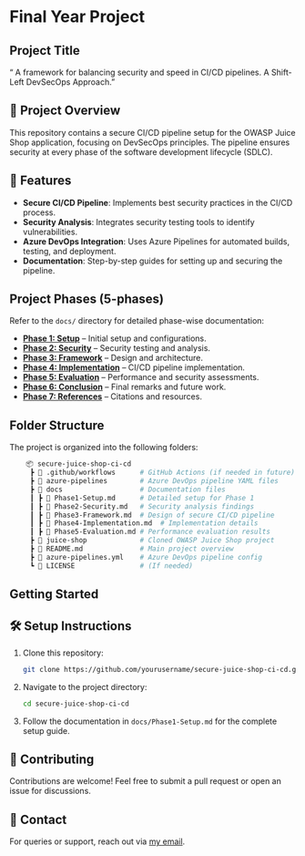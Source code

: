 # Final Year Project

## Project Title

“ A framework for balancing security and speed in CI/CD pipelines. A Shift-Left DevSecOps Approach.”

## 🚀 Project Overview

This repository contains a secure CI/CD pipeline setup for the OWASP Juice Shop application, focusing on DevSecOps principles. The pipeline ensures security at every phase of the software development lifecycle (SDLC).

## 📌 Features

- **Secure CI/CD Pipeline**: Implements best security practices in the CI/CD process.
- **Security Analysis**: Integrates security testing tools to identify vulnerabilities.
- **Azure DevOps Integration**: Uses Azure Pipelines for automated builds, testing, and deployment.
- **Documentation**: Step-by-step guides for setting up and securing the pipeline.

## Project Phases (5-phases)

Refer to the `docs/` directory for detailed phase-wise documentation:

- **[Phase 1: Setup](docs/Phase1-Setup.md)** – Initial setup and configurations.
- **[Phase 2: Security](docs/Phase2-Security.md)** – Security testing and analysis.
- **[Phase 3: Framework](docs/Phase3-Framework.md)** – Design and architecture.
- **[Phase 4: Implementation](docs/Phase4-Implementation.md)** – CI/CD pipeline implementation.
- **[Phase 5: Evaluation](docs/Phase5-Evaluation.md)** – Performance and security assessments.
- **[Phase 6: Conclusion](docs/Phase6-Conclusion.md)** – Final remarks and future work.
- **[Phase 7: References](docs/Phase7-References.md)** – Citations and resources.
  
## Folder Structure

The project is organized into the following folders:

```bash
    📦 secure-juice-shop-ci-cd
     ┣ 📂 .github/workflows      # GitHub Actions (if needed in future)
     ┣ 📂 azure-pipelines        # Azure DevOps pipeline YAML files
     ┣ 📂 docs                   # Documentation files
     ┃ ┣ 📜 Phase1-Setup.md      # Detailed setup for Phase 1
     ┃ ┣ 📜 Phase2-Security.md   # Security analysis findings
     ┃ ┣ 📜 Phase3-Framework.md  # Design of secure CI/CD pipeline
     ┃ ┣ 📜 Phase4-Implementation.md  # Implementation details
     ┃ ┣ 📜 Phase5-Evaluation.md # Performance evaluation results
     ┣ 📂 juice-shop             # Cloned OWASP Juice Shop project
     ┣ 📜 README.md              # Main project overview
     ┣ 📜 azure-pipelines.yml    # Azure DevOps pipeline config
     ┗ 📜 LICENSE                # (If needed)
```

## Getting Started

## 🛠️ Setup Instructions

1. Clone this repository:

   ```sh
   git clone https://github.com/yourusername/secure-juice-shop-ci-cd.git
   ```

2. Navigate to the project directory:

   ```sh
   cd secure-juice-shop-ci-cd
   ```

3. Follow the documentation in `docs/Phase1-Setup.md` for the complete setup guide.

## 🤝 Contributing

Contributions are welcome! Feel free to submit a pull request or open an issue for discussions.

## 📧 Contact

For queries or support, reach out via [my email](ronney.otieno@studentambassadors.com).
